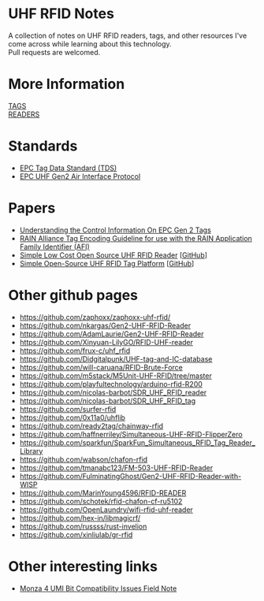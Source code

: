 # UHF RFID Notes
A collection of notes on UHF RFID readers, tags, and other resources I've come across while learning about this technology.<br>
Pull requests are welcomed.

# More Information
[TAGS](./TAGS.md)<br>
[READERS](./READERS.md)<br>

# Standards
- [EPC Tag Data Standard (TDS)](https://www.gs1.org/standards/tds)
- [EPC UHF Gen2 Air Interface Protocol](https://www.gs1.org/standards/rfid/uhf-air-interface-protocol)

# Papers
- [Understanding the Control Information 
On EPC Gen 2 Tags](https://www.rfidjournal.com/wp-content/uploads/2020/01/464.pd)
- [RAIN Alliance Tag Encoding Guideline 
for use with the RAIN Application 
Family Identifier (AFI)](https://rainrfid.org/wp-content/uploads/2022/05/RAIN-Alliance-Tag-Encoding-Guideline.pdf)
- [Simple Low Cost Open Source UHF RFID Reader](https://nicolas-barbot.ovh/wiki/index.php?title=Simple_Low_Cost_Open_Source_UHF_RFID_Reader) [[GitHub](https://github.com/nicolas-barbot/SDR_UHF_RFID_reader)]
- [Simple Open-Source UHF RFID Tag Platform](https://people.ece.uw.edu/nikitin_pavel/papers/RFID_2023_tag.pdf) [[GitHub](https://github.com/nicolas-barbot/SDR_UHF_RFID_tag)]

# Other github pages
- https://github.com/zaphoxx/zaphoxx-uhf-rfid/
- https://github.com/nkargas/Gen2-UHF-RFID-Reader
- https://github.com/AdamLaurie/Gen2-UHF-RFID-Reader
- https://github.com/Xinyuan-LilyGO/RFID-UHF-reader
- https://github.com/frux-c/uhf_rfid
- https://github.com/Didgitalpunk/UHF-tag-and-IC-database
- https://github.com/will-caruana/RFID-Brute-Force
- https://github.com/m5stack/M5Unit-UHF-RFID/tree/master
- https://github.com/playfultechnology/arduino-rfid-R200
- https://github.com/nicolas-barbot/SDR_UHF_RFID_reader
- https://github.com/nicolas-barbot/SDR_UHF_RFID_tag
- https://github.com/surfer-rfid
- https://github.com/0x11a0/uhflib
- https://github.com/ready2tag/chainway-rfid
- https://github.com/haffnerriley/Simultaneous-UHF-RFID-FlipperZero
- https://github.com/sparkfun/SparkFun_Simultaneous_RFID_Tag_Reader_Library
- https://github.com/wabson/chafon-rfid
- https://github.com/tmanabc123/FM-503-UHF-RFID-Reader
- https://github.com/FulminatingGhost/Gen2-UHF-RFID-Reader-with-WISP
- https://github.com/MarinYoung4596/RFID-READER
- https://github.com/schotek/rfid-chafon-cf-ru5102
- https://github.com/OpenLaundry/wifi-rfid-uhf-reader
- https://github.com/hex-in/libmagicrf/
- https://github.com/russss/rust-invelion
- https://github.com/xinliulab/gr-rfid

# Other interesting links
- [Monza 4 UMI Bit Compatibility Issues Field Note](https://support.impinj.com/hc/en-us/articles/205798798-Monza-4-UMI-Bit-Compatibility-Issues-Field-Note)
